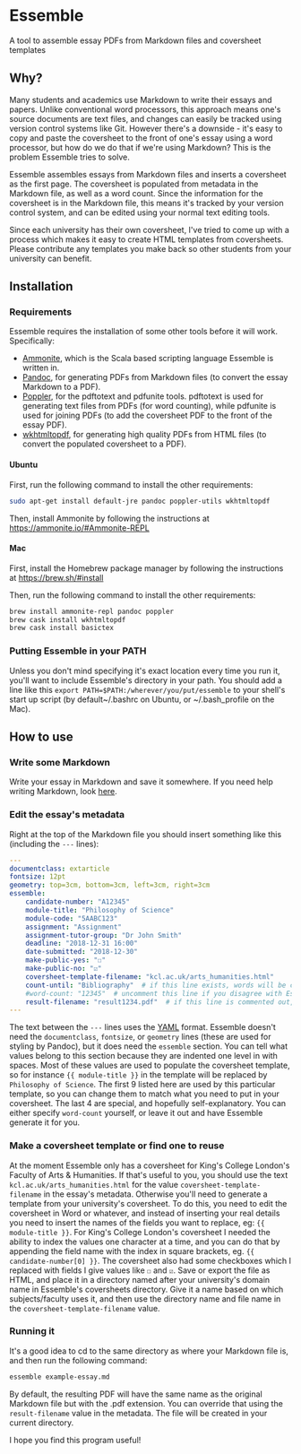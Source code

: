 # Essemble

A tool to assemble essay PDFs from Markdown files and coversheet templates

## Why?

Many students and academics use Markdown to write their essays and papers. Unlike conventional word processors, this approach means one's source documents are text files, and changes can easily be tracked using version control systems like Git. However there's a downside - it's easy to copy and paste the coversheet to the front of one's essay using a word processor, but how do we do that if we're using Markdown? This is the problem Essemble tries to solve.

Essemble assembles essays from Markdown files and inserts a coversheet as the first page. The coversheet is populated from metadata in the Markdown file, as well as a word count. Since the information for the coversheet is in the Markdown file, this means it's tracked by your version control system, and can be edited using your normal text editing tools.

Since each university has their own coversheet, I've tried to come up with a process which makes it easy to create HTML templates from coversheets. Please contribute any templates you make back so other students from your university can benefit.

## Installation

### Requirements

Essemble requires the installation of some other tools before it will work. Specifically:

* [Ammonite](https://ammonite.io/), which is the Scala based scripting language Essemble is written in.
* [Pandoc](https://pandoc.org/), for generating PDFs from Markdown files (to convert the essay Markdown to a PDF).
* [Poppler](https://poppler.freedesktop.org), for the pdftotext and pdfunite tools. pdftotext is used for generating text files from PDFs (for word counting), while pdfunite is used for joining PDFs (to add the coversheet PDF to the front of the essay PDF).
* [wkhtmltopdf](https://wkhtmltopdf.org/), for generating high quality PDFs from HTML files (to convert the populated coversheet to a PDF).

#### Ubuntu

First, run the following command to install the other requirements:

```sh
sudo apt-get install default-jre pandoc poppler-utils wkhtmltopdf
```

Then, install Ammonite by following the instructions at <https://ammonite.io/#Ammonite-REPL>

#### Mac

First, install the Homebrew package manager by following the instructions at <https://brew.sh/#install>

Then, run the following command to install the other requirements:

```sh
brew install ammonite-repl pandoc poppler
brew cask install wkhtmltopdf
brew cask install basictex
```

### Putting Essemble in your PATH

Unless you don't mind specifying it's exact location every time you run it, you'll want to include Essemble's directory in your path. You should add a line like this `export PATH=$PATH:/wherever/you/put/essemble` to your shell's start up script (by default~/.bashrc on Ubuntu, or ~/.bash_profile on the Mac).

## How to use

### Write some Markdown

Write your essay in Markdown and save it somewhere. If you need help writing Markdown, look [here](https://pandoc.org/MANUAL.html#pandocs-markdown).

### Edit the essay's metadata

Right at the top of the Markdown file you should insert something like this (including the `---` lines):

```yaml
---
documentclass: extarticle
fontsize: 12pt
geometry: top=3cm, bottom=3cm, left=3cm, right=3cm
essemble:
    candidate-number: "A12345"
    module-title: "Philosophy of Science"
    module-code: "5AABC123"
    assignment: "Assignment"
    assignment-tutor-group: "Dr John Smith"
    deadline: "2018-12-31 16:00"
    date-submitted: "2018-12-30"
    make-public-yes: "☐"
    make-public-no: "☑"
    coversheet-template-filename: "kcl.ac.uk/arts_humanities.html"
    count-until: "Bibliography"  # if this line exists, words will be counted until a line with this text is found, else all words will be counted
    #word-count: "12345"  # uncomment this line if you disagree with Essemble's word count number
    result-filename: "result1234.pdf"  # if this line is commented out, the filename will be based on the Markdown file
---
```

The text between the `---` lines uses the [YAML](https://yaml.org/) format. Essemble doesn't need the `documentclass`, `fontsize`, or `geometry` lines (these are used for styling by Pandoc), but it does need the `essemble` section. You can tell what values belong to this section because they are indented one level in with spaces. Most of these values are used to populate the coversheet template, so for instance `{{ module-title }}` in the template will be replaced by `Philosophy of Science`. The first 9 listed here are used by this particular template, so you can change them to match what you need to put in your coversheet. The last 4 are special, and hopefully self-explanatory. You can either specify `word-count` yourself, or leave it out and have Essemble generate it for you.

### Make a coversheet template or find one to reuse

At the moment Essemble only has a coversheet for King's College London's Faculty of Arts & Humanities. If that's useful to you, you should use the text `kcl.ac.uk/arts_humanities.html` for the value `coversheet-template-filename` in the essay's metadata. Otherwise you'll need to generate a template from your university's coversheet. To do this, you need to edit the coversheet in Word or whatever, and instead of inserting your real details you need to insert the names of the fields you want to replace, eg: `{{ module-title }}`. For King's College London's coversheet I needed the ability to index the values one character at a time, and you can do that by appending the field name with the index in square brackets, eg. `{{ candidate-number[0] }}`. The coversheet also had some checkboxes which I replaced with fields I give values like `☐` and `☑`. Save or export the file as HTML, and place it in a directory named after your university's domain name in Essemble's coversheets directory. Give it a name based on which subjects/faculty uses it, and then use the directory name and file name in the `coversheet-template-filename` value.

### Running it

It's a good idea to cd to the same directory as where your Markdown file is, and then run the following command:

```sh
essemble example-essay.md
```

By default, the resulting PDF will have the same name as the original Markdown file but with the .pdf extension. You can override that using the `result-filename` value in the metadata. The file will be created in your current directory.

I hope you find this program useful!

